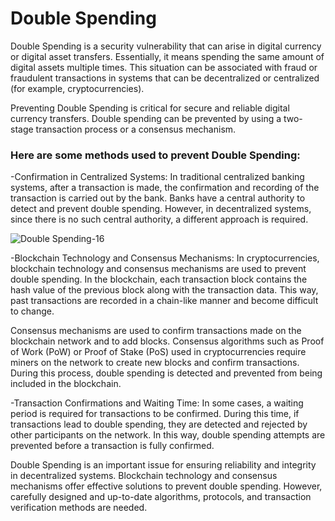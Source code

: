 # Double Spending

Double Spending is a security vulnerability that can arise in digital currency or digital asset transfers. Essentially, it means spending the same amount of digital assets multiple times. This situation can be associated with fraud or fraudulent transactions in systems that can be decentralized or centralized (for example, cryptocurrencies).

Preventing Double Spending is critical for secure and reliable digital currency transfers. Double spending can be prevented by using a two-stage transaction process or a consensus mechanism.

### Here are some methods used to prevent Double Spending:

-Confirmation in Centralized Systems: In traditional centralized banking systems, after a transaction is made, the confirmation and recording of the transaction is carried out by the bank. Banks have a central authority to detect and prevent double spending. However, in decentralized systems, since there is no such central authority, a different approach is required.

![Double Spending-16](https://github.com/umaysafak/Blockchain-Fundamentals/assets/83416728/5fb0a081-ee8c-4294-869c-9489191c6c30)

-Blockchain Technology and Consensus Mechanisms: In cryptocurrencies, blockchain technology and consensus mechanisms are used to prevent double spending. In the blockchain, each transaction block contains the hash value of the previous block along with the transaction data. This way, past transactions are recorded in a chain-like manner and become difficult to change.

Consensus mechanisms are used to confirm transactions made on the blockchain network and to add blocks. Consensus algorithms such as Proof of Work (PoW) or Proof of Stake (PoS) used in cryptocurrencies require miners on the network to create new blocks and confirm transactions. During this process, double spending is detected and prevented from being included in the blockchain.

-Transaction Confirmations and Waiting Time: In some cases, a waiting period is required for transactions to be confirmed. During this time, if transactions lead to double spending, they are detected and rejected by other participants on the network. In this way, double spending attempts are prevented before a transaction is fully confirmed.

Double Spending is an important issue for ensuring reliability and integrity in decentralized systems. Blockchain technology and consensus mechanisms offer effective solutions to prevent double spending. However, carefully designed and up-to-date algorithms, protocols, and transaction verification methods are needed.
